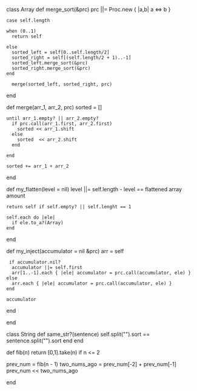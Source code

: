 class Array
  def merge_sort(&prc)
    prc ||= Proc.new { |a,b| a <=> b }

    case self.length

    when (0..1)
      return self 

    else
      sorted_left = self[0..self.length/2]
      sorted_right = self[(self.length/2 + 1)..-1]
      sorted_left.merge_sort(&prc)
      sorted_right.merge_sort(&prc)
    end

      merge(sorted_left, sorted_right, prc)
  end

  def merge(arr_1, arr_2, prc)
    sorted = []

    until arr_1.empty? || arr_2.empty?
      if prc.call(arr_1.first, arr_2.first) 
        sorted << arr_1.shift
      else
        sorted  << arr_2.shift
      end

    end

    sorted += arr_1 + arr_2
  end

  def my_flatten(level = nil)
    level ||= self.length - level == flattened array amount

    return self if self.empty? || self.lenght == 1
    
    self.each do |ele|
      if ele.to_a?(Array)
    end
  end

  def my_inject(accumulator = nil &prc)
    arr = self

     if accumulator.nil?
      accumulator ||= self.first 
      arr[1..-1].each { |ele| accumulator = prc.call(accumulator, ele) }
    else
      arr.each { |ele| accumulator = prc.call(accumulator, ele) }
    end

    accumulator
  end 

end

class String
  def same_str?(sentence)
    self.split("").sort == sentence.split("").sort
  end
end

def fib(n)
  return [0,1].take(n) if n <= 2

  prev_num = fib(n - 1)
  two_nums_ago = prev_num[-2] + prev_num[-1]
  prev_num << two_nums_ago
  
end


